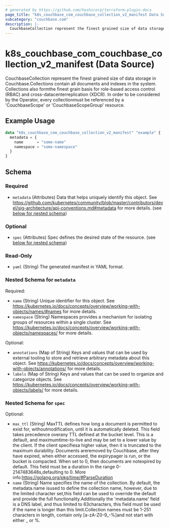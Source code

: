 ```yaml
---
# generated by https://github.com/hashicorp/terraform-plugin-docs
page_title: "k8s_couchbase_com_couchbase_collection_v2_manifest Data Source - terraform-provider-k8s"
subcategory: "couchbase.com"
description: |-
  CouchbaseCollection represent the finest grained size of data storage in Couchbase.Collections contain all documents and indexes in the system.  Collections also formthe finest grain basis for role-based access control (RBAC) and cross-datacenterreplication (XDCR).  In order to be considered by the Operator, every collectionmust be referenced by a 'CouchbaseScope' or 'CouchbaseScopeGroup' resource.
---
```


# k8s_couchbase_com_couchbase_collection_v2_manifest (Data Source)

CouchbaseCollection represent the finest grained size of data storage in Couchbase.Collections contain all documents and indexes in the system.  Collections also formthe finest grain basis for role-based access control (RBAC) and cross-datacenterreplication (XDCR).  In order to be considered by the Operator, every collectionmust be referenced by a 'CouchbaseScope' or 'CouchbaseScopeGroup' resource.

## Example Usage

```terraform
data "k8s_couchbase_com_couchbase_collection_v2_manifest" "example" {
  metadata = {
    name      = "some-name"
    namespace = "some-namespace"
  }
}
```

<!-- schema generated by tfplugindocs -->
## Schema

### Required

- `metadata` (Attributes) Data that helps uniquely identify this object. See https://github.com/kubernetes/community/blob/master/contributors/devel/sig-architecture/api-conventions.md#metadata for more details. (see [below for nested schema](#nestedatt--metadata))

### Optional

- `spec` (Attributes) Spec defines the desired state of the resource. (see [below for nested schema](#nestedatt--spec))

### Read-Only

- `yaml` (String) The generated manifest in YAML format.

<a id="nestedatt--metadata"></a>
### Nested Schema for `metadata`

Required:

- `name` (String) Unique identifier for this object. See https://kubernetes.io/docs/concepts/overview/working-with-objects/names/#names for more details.
- `namespace` (String) Namespaces provides a mechanism for isolating groups of resources within a single cluster. See https://kubernetes.io/docs/concepts/overview/working-with-objects/namespaces/ for more details.

Optional:

- `annotations` (Map of String) Keys and values that can be used by external tooling to store and retrieve arbitrary metadata about this object. See https://kubernetes.io/docs/concepts/overview/working-with-objects/annotations/ for more details.
- `labels` (Map of String) Keys and values that can be used to organize and categorize objects. See https://kubernetes.io/docs/concepts/overview/working-with-objects/labels/ for more details.


<a id="nestedatt--spec"></a>
### Nested Schema for `spec`

Optional:

- `max_ttl` (String) MaxTTL defines how long a document is permitted to exist for, withoutmodification, until it is automatically deleted.  This field takes precedence overany TTL defined at the bucket level.  This is a default, and maximumtime-to-live and may be set to a lower value by the client.  If the client specifiesa higher value, then it is truncated to the maximum durability.  Documents areremoved by Couchbase, after they have expired, when either accessed, the expirypager is run, or the bucket is compacted.  When set to 0, then documents are notexpired by default.  This field must be a duration in the range 0-2147483648s,defaulting to 0.  More info:https://golang.org/pkg/time/#ParseDuration
- `name` (String) Name specifies the name of the collection.  By default, the metadata.name isused to define the collection name, however, due to the limited character set,this field can be used to override the default and provide the full functionality.Additionally the 'metadata.name' field is a DNS label, and thus limited to 63characters, this field must be used if the name is longer than this limit.Collection names must be 1-251 characters in length, contain only [a-zA-Z0-9_-%]and not start with either _ or %.
